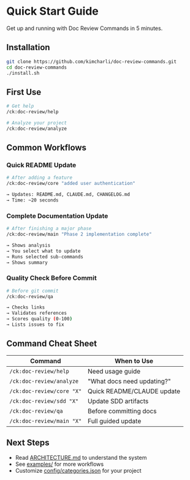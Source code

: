 # Quick Start Guide

Get up and running with Doc Review Commands in 5 minutes.

## Installation

```bash
git clone https://github.com/kimcharli/doc-review-commands.git
cd doc-review-commands
./install.sh
```

## First Use

```bash
# Get help
/ck:doc-review/help

# Analyze your project
/ck:doc-review/analyze
```

## Common Workflows

### Quick README Update

```bash
# After adding a feature
/ck:doc-review/core "added user authentication"

→ Updates: README.md, CLAUDE.md, CHANGELOG.md
→ Time: ~20 seconds
```

### Complete Documentation Update

```bash
# After finishing a major phase
/ck:doc-review/main "Phase 2 implementation complete"

→ Shows analysis
→ You select what to update
→ Runs selected sub-commands
→ Shows summary
```

### Quality Check Before Commit

```bash
# Before git commit
/ck:doc-review/qa

→ Checks links
→ Validates references
→ Scores quality (0-100)
→ Lists issues to fix
```

## Command Cheat Sheet

| Command | When to Use |
|---------|-------------|
| `/ck:doc-review/help` | Need usage guide |
| `/ck:doc-review/analyze` | "What docs need updating?" |
| `/ck:doc-review/core "X"` | Quick README/CLAUDE update |
| `/ck:doc-review/sdd "X"` | Update SDD artifacts |
| `/ck:doc-review/qa` | Before committing docs |
| `/ck:doc-review/main "X"` | Full guided update |

## Next Steps

- Read [ARCHITECTURE.md](ARCHITECTURE.md) to understand the system
- See [examples/](../examples/) for more workflows
- Customize [config/categories.json](../config/categories.json) for your project
